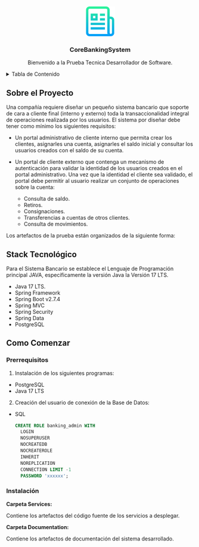 <!-- PROJECT SHIELDS -->
<!--
*** I'm using markdown "reference style" links for readability.
*** Reference links are enclosed in brackets [ ] instead of parentheses ( ).
*** See the bottom of this document for the declaration of the reference variables
*** for contributors-url, forks-url, etc. This is an optional, concise syntax you may use.
*** https://www.markdownguide.org/basic-syntax/#reference-style-links
-->

<!-- PROJECT LOGO -->
<br />
<div align="center">
  <a href="https://github.com/othneildrew/Best-README-Template">
    <img src="Documentation/images/logo.png" alt="Logo" width="80" height="80">
  </a>
  
   <h3 align="center">CoreBankingSystem</h3>
   <p align="center">
     Bienvenido a la Prueba Tecnica Desarrollador de Software.
   </p>
</div>

<!-- TABLE OF CONTENTS -->
<details>
  <summary>Tabla de Contenido</summary>
  <ol>
    <li>
      <a href="#about-the-project">Sobre el Projecto</a>
      <ul>
        <li><a href="#built-with">Stack Tecnológico</a></li>
      </ul>
    </li>
    <li>
      <a href="#getting-started">Como empezar</a>
      <ul>
        <li><a href="#prerequisites">Prerrequisitos</a></li>
        <li><a href="#installation">Instalación</a></li>
      </ul>
    </li>
    <li><a href="#roadmap">Roadmap</a></li>
  </ol>
</details>

<!-- ABOUT THE PROJECT -->
## Sobre el Proyecto

Una compañía requiere diseñar un pequeño sistema bancario que soporte de cara a cliente final (interno y externo) toda la transaccionalidad integral de operaciones realizada por los usuarios. El sistema por diseñar debe tener como mínimo los siguientes requisitos:

* Un portal administrativo de cliente interno que permita crear los clientes, asignarles una cuenta, asignarles el saldo inicial y consultar los usuarios creados con el saldo de su cuenta.
* Un portal de cliente externo que contenga un mecanismo de autenticación para validar la identidad de los usuarios creados en el portal administrativo. Una vez que la identidad el cliente sea validado, el portal debe permitir al usuario realizar un conjunto de operaciones sobre la cuenta:

  * Consulta de saldo.
  * Retiros.
  * Consignaciones.
  * Transferencias a cuentas de otros clientes.
  * Consulta de movimientos.

Los artefactos de la prueba están organizados de la siguiente forma:

<!-- BUILT WITH -->
## Stack Tecnológico

Para el Sistema Bancario se establece el Lenguaje de Programación principal JAVA, específicamente la versión Java la Versión 17 LTS.

* Java 17 LTS.
* Spring Framework
* Spring Boot v2.7.4
* Spring MVC
* Spring Security
* Spring Data
* PostgreSQL

<!-- GETTING STARTED -->
## Como Comenzar

### Prerrequisitos

1. Instalación de los siguientes programas:
  * PostgreSQL
  * Java 17 LTS

2. Creación del usuario de conexión de la Base de Datos:

* SQL
  ```sql
  CREATE ROLE banking_admin WITH
    LOGIN
    NOSUPERUSER
    NOCREATEDB
    NOCREATEROLE
    INHERIT
    NOREPLICATION
    CONNECTION LIMIT -1
    PASSWORD 'xxxxxx';
  ```

### Instalación

**Carpeta Services:** 

Contiene los artefactos del código fuente de los servicios a desplegar.

**Carpeta Documentation:** 

Contiene los artefactos de documentación del sistema desarrollado.


